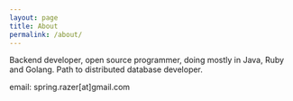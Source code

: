 ```yaml
---
layout: page
title: About
permalink: /about/
---
```


Backend developer, open source programmer, doing mostly in Java, Ruby and Golang. Path to distributed database developer.

email: spring.razer[at]gmail.com
